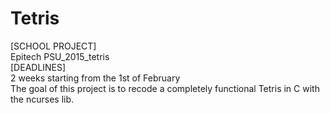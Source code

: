 # Tetris
[SCHOOL PROJECT]<br />
Epitech PSU_2015_tetris<br />
[DEADLINES]<br />
2 weeks starting from the 1st of February<br />
The goal of this project is to recode a completely functional Tetris in C with the ncurses lib.
